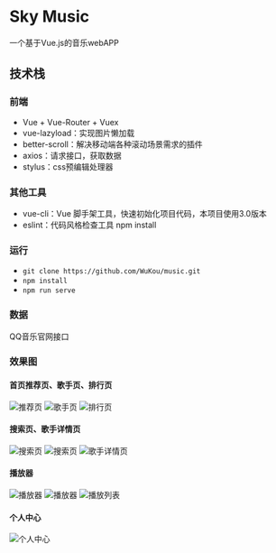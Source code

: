 # Sky Music
一个基于Vue.js的音乐webAPP

## 技术栈
### 前端
- Vue + Vue-Router + Vuex
- vue-lazyload：实现图片懒加载
- better-scroll：解决移动端各种滚动场景需求的插件
- axios：请求接口，获取数据
- stylus：css预编辑处理器
### 其他工具
- vue-cli：Vue 脚手架工具，快速初始化项目代码，本项目使用3.0版本
- eslint：代码风格检查工具
npm install
### 运行
- `git clone https://github.com/WuKou/music.git`
- `npm install`
- `npm run serve`
### 数据
QQ音乐官网接口
### 效果图
#### 首页推荐页、歌手页、排行页
![推荐页](https://github.com/WuKou/music/tree/master/README_IMAGE/1.png)
![歌手页](https://github.com/WuKou/music/tree/master/README_IMAGE/2.png)
![排行页](https://github.com/WuKou/music/tree/master/README_IMAGE/3.png)
#### 搜索页、歌手详情页
![搜索页](https://github.com/WuKou/music/tree/master/README_IMAGE/4_1.png)
![搜索页](https://github.com/WuKou/music/tree/master/README_IMAGE/5.png)
![歌手详情页](https://github.com/WuKou/music/tree/master/README_IMAGE/4.png)
#### 播放器
![播放器](https://github.com/WuKou/music/tree/master/README_IMAGE/6.png)
![播放器](https://github.com/WuKou/music/tree/master/README_IMAGE/7.png)
![播放列表](https://github.com/WuKou/music/tree/master/README_IMAGE/9.png)
#### 个人中心
![个人中心](https://github.com/WuKou/music/tree/master/README_IMAGE/11.png)

